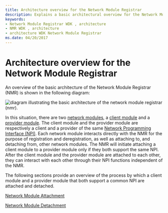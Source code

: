 ```yaml
---
title: Architecture overview for the Network Module Registrar
description: Explains a basic architectural overview for the Network Module Registrar
keywords:
- Network Module Registrar WDK , architecture
- NMR WDK , architecture
- architecture WDK Network Module Registrar
ms.date: 04/20/2017
---
```


# Architecture overview for the Network Module Registrar

An overview of the basic architecture of the Network Module Registrar (NMR) is shown in the following diagram:

![diagram illustrating the basic architecture of the network module registrar (nmr).](images/nmrarch.png)

In this situation, there are two [network modules](network-module.md), a [client module](client-module.md) and a [provider module](provider-module.md). The client module and the provider module are respectively a client and a provider of the same [Network Programming Interface (NPI)](network-programming-interface.md). Each network module interacts directly with the NMR for the purpose of registration and deregistration, as well as attaching to, and detaching from, other network modules. The NMR will initiate attaching a client module to a provider module only if they both support the same NPI. After the client module and the provider module are attached to each other, they can interact with each other through their NPI functions independent of the NMR.

The following sections provide an overview of the process by which a client module and a provider module that both support a common NPI are attached and detached.

[Network Module Attachment](network-module-attachment.md)

[Network Module Detachment](network-module-detachment.md)

 

 





